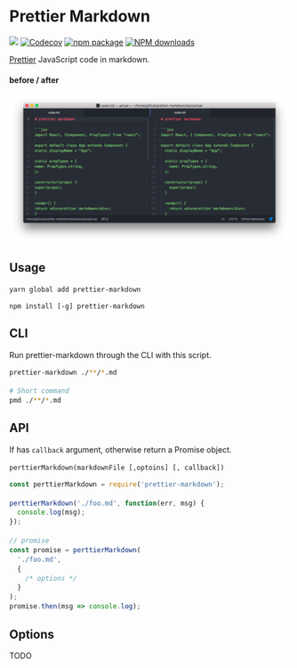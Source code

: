 Prettier Markdown
=================

[![](https://travis-ci.org/noyobo/prettier-markdown.svg?branch=master)](https://travis-ci.org/noyobo/prettier-markdown) [![Codecov](https://img.shields.io/codecov/c/github/noyobo/prettier-markdown/master.svg)](https://codecov.io/gh/noyobo/prettier-markdown/branch/master) [![npm package](https://img.shields.io/npm/v/prettier-markdown.svg)](https://www.npmjs.org/package/prettier-markdown) [![NPM downloads](http://img.shields.io/npm/dm/prettier-markdown.svg)](https://npmjs.org/package/prettier-markdown)

[Prettier](https://github.com/prettier/prettier) JavaScript code in markdown.

#### before / after

![compare](./snapshots/compare.png)

## Usage 

```
yarn global add prettier-markdown
```

```
npm install [-g] prettier-markdown
```

##  CLI

Run prettier-markdown through the CLI with this script.

```bash
prettier-markdown ./**/*.md

# Short command
pmd ./**/*.md
```

## API

If has `callback` argument, otherwise return a Promise object.

`perttierMarkdown(markdownFile [,optoins] [, callback])`

```js
const perttierMarkdown = require('prettier-markdown');

perttierMarkdown('./foo.md', function(err, msg) {
  console.log(msg);
});

// promise
const promise = perttierMarkdown(
  './foo.md',
  {
    /* options */
  }
);
promise.then(msg => console.log);
```

## Options

TODO

